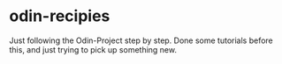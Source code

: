 # odin-recipies
Just following the Odin-Project step by step.
Done some tutorials before this, and just trying to pick up something new.